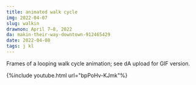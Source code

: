 ```yaml
---
title: animated walk cycle
img: 2022-04-07
slug: walkin
drawnon: April 7–8, 2022
da: makin-their-way-downtown-912465429
date: 2022-04-08
tags: j kl
---
```

Frames of a looping walk cycle animation; see dA upload for GIF version.

{%include youtube.html url="bpPoHv-KJmk"%}